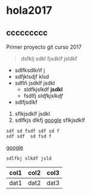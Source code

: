 # hola2017
## ccccccccc
Primer proyecto git curso 2017
> dsfklj sdkl fjsdklf jsldkf

- sdlfksdlkñf j
- sdfjklsdjf klsd
- sdflñ jsdklf jsdkl
  - sldfkjslkdf **jsdkl**
  - fsdlfj *sldfkjslkdf*
- sdlfjsdlkf


1. sflkjsdklf jsdkl
2. sdlfkjs dlkfj [google](http://wwww.google.es) sflkjsdklf


~~~
sdf sd fsdf sdf sd f
sdf sdf  sd fsd f
~~~

[google](http://wwww.google.es)


`sdlfkj slkdf jsld`


| col1 | col2 | col3 |
| ---- | ---- | -----|
| dat1 | dat2 | dat3 |
